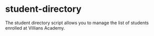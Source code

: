 # student-directory

The student directory script allows you to manage the list of students enrolled at Villians Academy.